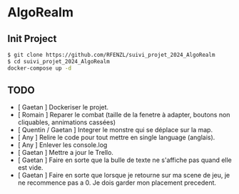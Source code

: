 # AlgoRealm

## Init Project

```bash
$ git clone https://github.com/RFENZL/suivi_projet_2024_AlgoRealm
$ cd suivi_projet_2024_AlgoRealm
docker-compose up -d
```

## TODO 

- [ Gaetan ] Dockeriser le projet.
- [ Romain ] Reparer le combat (taille de la fenetre à adapter, boutons non cliquables, annimations cassées)
- [ Quentin / Gaetan ] Integrer le monstre qui se déplace sur la map.
- [ Any ] Relire le code pour tout mettre en single language (anglais).
- [ Any ] Enlever les console.log
- [ Gaetan ] Mettre a jour le Trello.
- [ Gaetan ] Faire en sorte que la bulle de texte ne s'affiche pas quand elle est vide.
- [ Gaetan ] Faire en sorte que lorsque je retourne sur ma scene de jeu, je ne recommence pas a 0. Je dois garder mon placement precedent.
